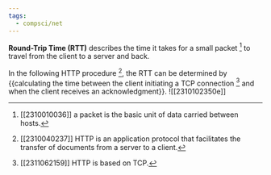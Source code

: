 ```yaml
---
tags:
  - compsci/net
---
```

**Round-Trip Time (RTT)** describes the time it takes for a small packet [^1] to travel from the client to a server and back.

In the following HTTP procedure [^2], the RTT can be determined by {{calculating the time between the client initiating a TCP connection [^3] and when the client receives an acknowledgment}}. ![[2310102350e]] <!--SR:!2024-02-20,4,250-->



[^1]: [[2310010036]] a packet is the basic unit of data carried between hosts.
[^2]: [[2310040237]] HTTP is an application protocol that facilitates the transfer of documents from a server to a client.
[^3]: [[2311062159]] HTTP is based on TCP.